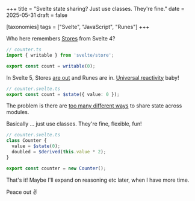 +++
title = "Svelte state sharing? Just use classes. They're fine."
date = 2025-05-31
draft = false

[taxonomies]
tags = ["Svelte", "JavaScript", "Runes"]
+++

Who here remembers [Stores](https://svelte.dev/docs/svelte/stores) from Svelte 4?

```ts
// counter.ts
import { writable } from 'svelte/store';

export const count = writable(0);
```

In Svelte 5, Stores [are out](https://svelte.dev/tutorial/svelte/stores) and Runes are in. [Universal reactivity](https://svelte.dev/tutorial/svelte/universal-reactivity) baby!

```ts
// counter.svelte.ts
export const count = $state({ value: 0 });
```

The problem is there are [too many different ways](https://joyofcode.xyz/how-to-share-state-in-svelte-5) to share state across modules.

Basically ... just use classes. They're fine, flexible, fun!

```ts
// counter.svelte.ts
class Counter {
  value = $state(0);
  doubled = $derived(this.value * 2);
}

export const counter = new Counter();
```

That's it! Maybe I'll expand on reasoning etc later, when I have more time.

Peace out ✌️
